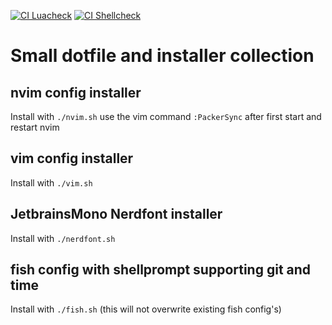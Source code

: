 [![CI Luacheck](https://github.com/ahoehne/dotfile-installers/actions/workflows/luacheck.yml/badge.svg)](https://github.com/ahoehne/dotfile-installers/actions/workflows/luacheck.yml) [![CI Shellcheck](https://github.com/ahoehne/dotfile-installers/actions/workflows/shellcheck.yml/badge.svg)](https://github.com/ahoehne/dotfile-installers/actions/workflows/shellcheck.yml)

# Small dotfile and installer collection

## nvim config installer
Install with `./nvim.sh`
use the vim command `:PackerSync` after first start and restart nvim

## vim config installer
Install with `./vim.sh`

## JetbrainsMono Nerdfont installer
Install with `./nerdfont.sh`

## fish config with shellprompt supporting git and time
Install with `./fish.sh` (this will not overwrite existing fish config's)

